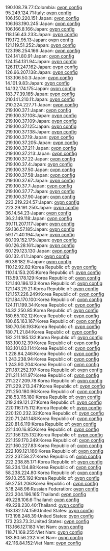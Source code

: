 190.108.79.77:Colombia: [ovpn config](vpn/190_108_79_77.ovpn)  
95.249.124.71:Italy: [ovpn config](vpn/95_249_124_71.ovpn)  
106.150.220.151:Japan: [ovpn config](vpn/106_150_220_151.ovpn)  
106.163.190.245:Japan: [ovpn config](vpn/106_163_190_245.ovpn)  
106.166.8.166:Japan: [ovpn config](vpn/106_166_8_166.ovpn)  
118.156.43.233:Japan: [ovpn config](vpn/118_156_43_233.ovpn)  
119.172.95.13:Japan: [ovpn config](vpn/119_172_95_13.ovpn)  
121.119.51.252:Japan: [ovpn config](vpn/121_119_51_252.ovpn)  
123.198.254.166:Japan: [ovpn config](vpn/123_198_254_166.ovpn)  
124.141.80.91:Japan: [ovpn config](vpn/124_141_80_91.ovpn)  
124.154.131.94:Japan: [ovpn config](vpn/124_154_131_94.ovpn)  
126.117.247.162:Japan: [ovpn config](vpn/126_117_247_162.ovpn)  
126.66.207.138:Japan: [ovpn config](vpn/126_66_207_138.ovpn)  
133.106.50.3:Japan: [ovpn config](vpn/133_106_50_3.ovpn)  
14.101.9.83:Japan: [ovpn config](vpn/14_101_9_83.ovpn)  
14.132.174.175:Japan: [ovpn config](vpn/14_132_174_175.ovpn)  
183.77.39.165:Japan: [ovpn config](vpn/183_77_39_165.ovpn)  
210.141.210.11:Japan: [ovpn config](vpn/210_141_210_11.ovpn)  
210.224.227.71:Japan: [ovpn config](vpn/210_224_227_71.ovpn)  
219.100.37.1:Japan: [ovpn config](vpn/219_100_37_1.ovpn)  
219.100.37.108:Japan: [ovpn config](vpn/219_100_37_108.ovpn)  
219.100.37.109:Japan: [ovpn config](vpn/219_100_37_109.ovpn)  
219.100.37.125:Japan: [ovpn config](vpn/219_100_37_125.ovpn)  
219.100.37.138:Japan: [ovpn config](vpn/219_100_37_138.ovpn)  
219.100.37.19:Japan: [ovpn config](vpn/219_100_37_19.ovpn)  
219.100.37.205:Japan: [ovpn config](vpn/219_100_37_205.ovpn)  
219.100.37.211:Japan: [ovpn config](vpn/219_100_37_211.ovpn)  
219.100.37.213:Japan: [ovpn config](vpn/219_100_37_213.ovpn)  
219.100.37.22:Japan: [ovpn config](vpn/219_100_37_22.ovpn)  
219.100.37.4:Japan: [ovpn config](vpn/219_100_37_4.ovpn)  
219.100.37.50:Japan: [ovpn config](vpn/219_100_37_50.ovpn)  
219.100.37.58:Japan: [ovpn config](vpn/219_100_37_58.ovpn)  
219.100.37.67:Japan: [ovpn config](vpn/219_100_37_67.ovpn)  
219.100.37.7:Japan: [ovpn config](vpn/219_100_37_7.ovpn)  
219.100.37.77:Japan: [ovpn config](vpn/219_100_37_77.ovpn)  
219.100.37.90:Japan: [ovpn config](vpn/219_100_37_90.ovpn)  
223.219.224.57:Japan: [ovpn config](vpn/223_219_224_57.ovpn)  
223.29.191.250:Japan: [ovpn config](vpn/223_29_191_250.ovpn)  
36.14.54.23:Japan: [ovpn config](vpn/36_14_54_23.ovpn)  
36.2.149.118:Japan: [ovpn config](vpn/36_2_149_118.ovpn)  
39.111.207.117:Japan: [ovpn config](vpn/39_111_207_117.ovpn)  
59.136.57.185:Japan: [ovpn config](vpn/59_136_57_185.ovpn)  
59.171.40.194:Japan: [ovpn config](vpn/59_171_40_194.ovpn)  
60.109.152.175:Japan: [ovpn config](vpn/60_109_152_175.ovpn)  
60.126.28.161:Japan: [ovpn config](vpn/60_126_28_161.ovpn)  
60.129.123.130:Japan: [ovpn config](vpn/60_129_123_130.ovpn)  
60.132.41.1:Japan: [ovpn config](vpn/60_132_41_1.ovpn)  
60.39.182.9:Japan: [ovpn config](vpn/60_39_182_9.ovpn)  
110.12.92.82:Korea Republic of: [ovpn config](vpn/110_12_92_82.ovpn)  
110.14.153.205:Korea Republic of: [ovpn config](vpn/110_14_153_205.ovpn)  
113.59.178.129:Korea Republic of: [ovpn config](vpn/113_59_178_129.ovpn)  
121.140.186.123:Korea Republic of: [ovpn config](vpn/121_140_186_123.ovpn)  
121.143.29.21:Korea Republic of: [ovpn config](vpn/121_143_29_21.ovpn)  
121.157.226.249:Korea Republic of: [ovpn config](vpn/121_157_226_249.ovpn)  
121.184.170.100:Korea Republic of: [ovpn config](vpn/121_184_170_100.ovpn)  
124.111.199.34:Korea Republic of: [ovpn config](vpn/124_111_199_34.ovpn)  
14.32.250.85:Korea Republic of: [ovpn config](vpn/14_32_250_85.ovpn)  
180.65.102.12:Korea Republic of: [ovpn config](vpn/180_65_102_12.ovpn)  
180.65.163.167:Korea Republic of: [ovpn config](vpn/180_65_163_167.ovpn)  
180.70.56.193:Korea Republic of: [ovpn config](vpn/180_70_56_193.ovpn)  
180.71.21.84:Korea Republic of: [ovpn config](vpn/180_71_21_84.ovpn)  
182.211.185.132:Korea Republic of: [ovpn config](vpn/182_211_185_132.ovpn)  
183.100.12.39:Korea Republic of: [ovpn config](vpn/183_100_12_39.ovpn)  
183.101.83.114:Korea Republic of: [ovpn config](vpn/183_101_83_114.ovpn)  
1.228.84.246:Korea Republic of: [ovpn config](vpn/1_228_84_246.ovpn)  
1.243.238.94:Korea Republic of: [ovpn config](vpn/1_243_238_94.ovpn)  
1.243.90.204:Korea Republic of: [ovpn config](vpn/1_243_90_204.ovpn)  
211.187.252.197:Korea Republic of: [ovpn config](vpn/211_187_252_197.ovpn)  
211.211.141.97:Korea Republic of: [ovpn config](vpn/211_211_141_97.ovpn)  
211.227.209.78:Korea Republic of: [ovpn config](vpn/211_227_209_78.ovpn)  
211.229.213.247:Korea Republic of: [ovpn config](vpn/211_229_213_247.ovpn)  
211.250.180.96:Korea Republic of: [ovpn config](vpn/211_250_180_96.ovpn)  
218.53.115.180:Korea Republic of: [ovpn config](vpn/218_53_115_180.ovpn)  
219.249.121.27:Korea Republic of: [ovpn config](vpn/219_249_121_27.ovpn)  
220.116.175.112:Korea Republic of: [ovpn config](vpn/220_116_175_112.ovpn)  
220.120.232.32:Korea Republic of: [ovpn config](vpn/220_120_232_32.ovpn)  
220.71.241.148:Korea Republic of: [ovpn config](vpn/220_71_241_148.ovpn)  
220.81.6.119:Korea Republic of: [ovpn config](vpn/220_81_6_119.ovpn)  
221.140.16.85:Korea Republic of: [ovpn config](vpn/221_140_16_85.ovpn)  
221.156.125.132:Korea Republic of: [ovpn config](vpn/221_156_125_132.ovpn)  
221.159.170.249:Korea Republic of: [ovpn config](vpn/221_159_170_249.ovpn)  
221.160.227.83:Korea Republic of: [ovpn config](vpn/221_160_227_83.ovpn)  
222.109.121.166:Korea Republic of: [ovpn config](vpn/222_109_121_166.ovpn)  
222.237.58.27:Korea Republic of: [ovpn config](vpn/222_237_58_27.ovpn)  
222.238.85.171:Korea Republic of: [ovpn config](vpn/222_238_85_171.ovpn)  
58.234.134.88:Korea Republic of: [ovpn config](vpn/58_234_134_88.ovpn)  
58.238.224.80:Korea Republic of: [ovpn config](vpn/58_238_224_80.ovpn)  
59.10.255.192:Korea Republic of: [ovpn config](vpn/59_10_255_192.ovpn)  
59.27.51.206:Korea Republic of: [ovpn config](vpn/59_27_51_206.ovpn)  
5.18.248.96:Russian Federation: [ovpn config](vpn/5_18_248_96.ovpn)  
223.204.196.165:Thailand: [ovpn config](vpn/223_204_196_165.ovpn)  
49.228.106.6:Thailand: [ovpn config](vpn/49_228_106_6.ovpn)  
49.228.230.40:Thailand: [ovpn config](vpn/49_228_230_40.ovpn)  
163.182.174.159:United States: [ovpn config](vpn/163_182_174_159.ovpn)  
173.198.248.39:United States: [ovpn config](vpn/173_198_248_39.ovpn)  
173.233.73.3:United States: [ovpn config](vpn/173_233_73_3.ovpn)  
113.166.127.183:Viet Nam: [ovpn config](vpn/113_166_127_183.ovpn)  
118.71.169.255:Viet Nam: [ovpn config](vpn/118_71_169_255.ovpn)  
183.80.56.232:Viet Nam: [ovpn config](vpn/183_80_56_232.ovpn)  
42.116.84.152:Viet Nam: [ovpn config](vpn/42_116_84_152.ovpn)  
